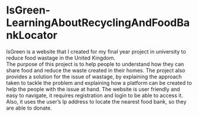 # IsGreen-LearningAboutRecyclingAndFoodBankLocator
IsGreen is a website that I created for my final year project in university to reduce food wastage in the United Kingdom.  
The purpose of this project is to help people to understand how they can share food and reduce the waste created in their homes. 
The project also provides a solution for the issue of wastage, by explaining the approach taken to tackle the problem and explaining 
how a platform can be created to help the people with the issue at hand. The website is user friendly and easy to navigate, it requires registration 
and login to be able to access it. Also, it uses the user’s Ip address to locate the nearest food bank, so they are able to donate.  

